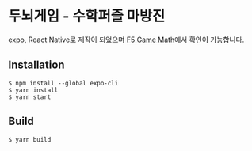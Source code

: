 # 두뇌게임 - 수학퍼즐 마방진

expo, React Native로 제작이 되었으며 [F5 Game Math](https://play.google.com/store/apps/details?id=com.f5game.math)에서 확인이 가능합니다.

## Installation

```
$ npm install --global expo-cli
$ yarn install
$ yarn start
```

## Build

```
$ yarn build
```
